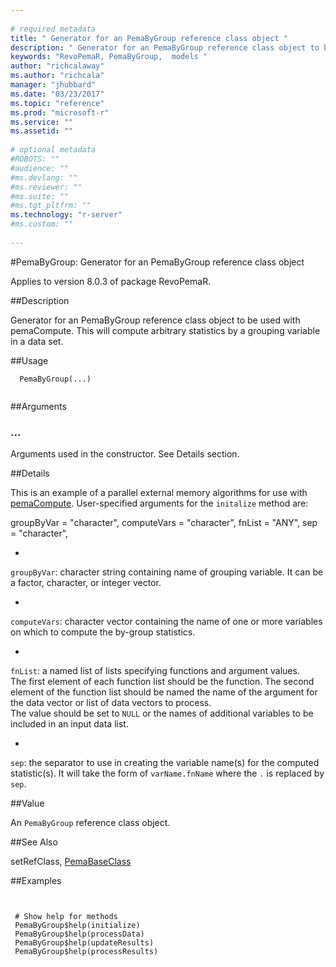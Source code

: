 ```yaml
--- 
 
# required metadata 
title: " Generator for an PemaByGroup reference class object " 
description: " Generator for an PemaByGroup reference class object to be used with pemaCompute. This will compute arbitrary statistics by a grouping variable in a data set. " 
keywords: "RevoPemaR, PemaByGroup,  models " 
author: "richcalaway"
ms.author: "richcala" 
manager: "jhubbard" 
ms.date: "03/23/2017" 
ms.topic: "reference" 
ms.prod: "microsoft-r" 
ms.service: "" 
ms.assetid: "" 
 
# optional metadata 
#ROBOTS: "" 
#audience: "" 
#ms.devlang: "" 
#ms.reviewer: "" 
#ms.suite: "" 
#ms.tgt_pltfrm: "" 
ms.technology: "r-server" 
#ms.custom: "" 
 
--- 
```

 
 
 #PemaByGroup:  Generator for an PemaByGroup reference class object 

 Applies to version 8.0.3 of package RevoPemaR.
 
 ##Description
 
Generator for an PemaByGroup reference class object to be used with pemaCompute. This
will compute arbitrary statistics by a grouping variable in a data set.
 
 
 ##Usage

```   
  PemaByGroup(...)
 
```
 
 
 ##Arguments

   
    
 ###  ...
  Arguments used in the constructor. See Details section. 
  
 
 
 ##Details
 
This is an example of a parallel external memory algorithms for use with
[pemaCompute](pemacompute.md). 
 User-specified arguments for the `initalize` method are:

groupByVar = "character", 
computeVars = "character",
fnList = "ANY",
sep = "character",  

* 
 `groupByVar`: character string containing name of grouping variable.  It can be a factor, character,
or integer vector.

* 
 `computeVars`: character vector containing the name of one or more variables on which to compute
the by-group statistics.

* 
 `fnList`: a named list of lists specifying functions and argument values.  
The first element of each function list should be the function. The second element of the function list should be named
 the name of the argument for the data vector or list of data vectors to process.  
 The value should be set to `NULL` or the names of additional variables to be included in an input data list.

* 
 `sep`: the separator to use in creating the variable name(s) for the computed statistic(s).  It will
 take the form of `varName.fnName` where the `.` is replaced by `sep`.


 
 
 ##Value
 
An `PemaByGroup` reference class object.
 
 

 
 
 
 
 
 ##See Also
 
setRefClass,
[PemaBaseClass](pemabaseclass.md)
   
 ##Examples

 ```
   
  
  # Show help for methods
  PemaByGroup$help(initialize)
  PemaByGroup$help(processData)
  PemaByGroup$help(updateResults)
  PemaByGroup$help(processResults)
  
 
```
 
 
 
 
